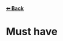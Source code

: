 **[⬅ Back](../../README.md)**

# Must have

<br/>

<!-- ## Frontend

### Node

* [download](https://nodejs.org/en/download/)

### yarn

* [download](https://classic.yarnpkg.com/lang/en/docs/install/#windows-stable) -->

<br/>


<!-- ## Backend

### JDK <br/>

* [Oracle](https://www.oracle.com/java/technologies/downloads/)

### JAVA_HOME

* [Linux](https://www.onlinetutorialspoint.com/linux/how-to-set-java_home-on-linux.html)
* [Windows](https://www.thewindowsclub.com/set-java_home-in-windows-10)

### Maven

* [download](https://maven.apache.org/download.cgi?Preferred=ftp://ftp.osuosl.org/pub/apache/)
* [set up](https://maven.apache.org/install.html)

### Protoc

* [download](https://github.com/protocolbuffers/protobuf/releases)
* [to PATH](https://helpdeskgeek.com/windows-10/add-windows-path-environment-variable/)

### gRPC

* [download](https://github.com/grpc/grpc-web/releases)
* [to PATH](https://helpdeskgeek.com/windows-10/add-windows-path-environment-variable/)

### grpcurl

* [download](https://github.com/fullstorydev/grpcurl)
* [to PATH](https://helpdeskgeek.com/windows-10/add-windows-path-environment-variable/)

### Lombok

* [VS Code](https://marketplace.visualstudio.com/items?itemName=vscjava.vscode-lombok) -->